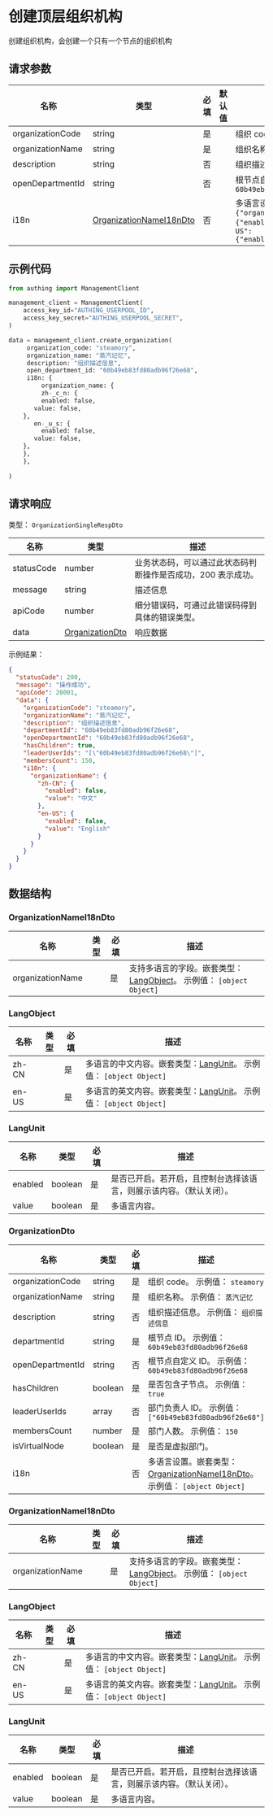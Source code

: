 # 创建顶层组织机构

<!--
  警告⚠️：
  不要直接修改该文档，
  https://github.com/Authing/authing-docs-factory
  使用该项目进行生成
-->

<LastUpdated />

创建组织机构，会创建一个只有一个节点的组织机构

## 请求参数

| 名称 | 类型 | 必填 | 默认值 | 描述 |
| ---- | ---- | ---- | ---- | ---- |
| organizationCode | string | 是 |  | 组织 code。 示例值： `steamory` |
| organizationName | string | 是 |  | 组织名称。 示例值： `蒸汽记忆` |
| description | string | 否 |  | 组织描述信息。 示例值： `组织描述信息` |
| openDepartmentId | string | 否 |  | 根节点自定义 ID。 示例值： `60b49eb83fd80adb96f26e68` |
| i18n | <a href="#OrganizationNameI18nDto">OrganizationNameI18nDto</a> | 否 |  | 多语言设置。 示例值： `{"organizationName":{"zh-CN":{"enabled":false,"value":"中文"},"en-US":{"enabled":false,"value":"English"}}}` |


## 示例代码

```py
from authing import ManagementClient

management_client = ManagementClient(
    access_key_id="AUTHING_USERPOOL_ID",
    access_key_secret="AUTHING_USERPOOL_SECRET",
)

data = management_client.create_organization(
     organization_code: "steamory",
     organization_name: "蒸汽记忆",
     description: "组织描述信息",
     open_department_id: "60b49eb83fd80adb96f26e68",
     i18n: {
         organization_name: {
         zh-_c_n: {
         enabled: false,
       value: false,
    },
       en-_u_s: {
         enabled: false,
       value: false,
    },
    },
    },
  
)
```



## 请求响应

类型： `OrganizationSingleRespDto`

| 名称 | 类型 | 描述 |
| ---- | ---- | ---- |
| statusCode | number | 业务状态码，可以通过此状态码判断操作是否成功，200 表示成功。 |
| message | string | 描述信息 |
| apiCode | number | 细分错误码，可通过此错误码得到具体的错误类型。 |
| data | <a href="#OrganizationDto">OrganizationDto</a> | 响应数据 |



示例结果：

```json
{
  "statusCode": 200,
  "message": "操作成功",
  "apiCode": 20001,
  "data": {
    "organizationCode": "steamory",
    "organizationName": "蒸汽记忆",
    "description": "组织描述信息",
    "departmentId": "60b49eb83fd80adb96f26e68",
    "openDepartmentId": "60b49eb83fd80adb96f26e68",
    "hasChildren": true,
    "leaderUserIds": "[\"60b49eb83fd80adb96f26e68\"]",
    "membersCount": 150,
    "i18n": {
      "organizationName": {
        "zh-CN": {
          "enabled": false,
          "value": "中文"
        },
        "en-US": {
          "enabled": false,
          "value": "English"
        }
      }
    }
  }
}
```

## 数据结构


### <a id="OrganizationNameI18nDto"></a> OrganizationNameI18nDto

| 名称 | 类型 | 必填 | 描述 |
| ---- |  ---- | ---- | ---- |
| organizationName |  | 是 | 支持多语言的字段。嵌套类型：<a href="#LangObject">LangObject</a>。 示例值： `[object Object]`  |


### <a id="LangObject"></a> LangObject

| 名称 | 类型 | 必填 | 描述 |
| ---- |  ---- | ---- | ---- |
| zh-CN |  | 是 | 多语言的中文内容。嵌套类型：<a href="#LangUnit">LangUnit</a>。 示例值： `[object Object]`  |
| en-US |  | 是 | 多语言的英文内容。嵌套类型：<a href="#LangUnit">LangUnit</a>。 示例值： `[object Object]`  |


### <a id="LangUnit"></a> LangUnit

| 名称 | 类型 | 必填 | 描述 |
| ---- |  ---- | ---- | ---- |
| enabled | boolean | 是 | 是否已开启。若开启，且控制台选择该语言，则展示该内容。（默认关闭）。   |
| value | boolean | 是 | 多语言内容。   |


### <a id="OrganizationDto"></a> OrganizationDto

| 名称 | 类型 | 必填 | 描述 |
| ---- |  ---- | ---- | ---- |
| organizationCode | string | 是 | 组织 code。 示例值： `steamory`  |
| organizationName | string | 是 | 组织名称。 示例值： `蒸汽记忆`  |
| description | string | 否 | 组织描述信息。 示例值： `组织描述信息`  |
| departmentId | string | 是 | 根节点 ID。 示例值： `60b49eb83fd80adb96f26e68`  |
| openDepartmentId | string | 否 | 根节点自定义 ID。 示例值： `60b49eb83fd80adb96f26e68`  |
| hasChildren | boolean | 是 | 是否包含子节点。 示例值： `true`  |
| leaderUserIds | array | 否 | 部门负责人 ID。 示例值： `["60b49eb83fd80adb96f26e68"]`  |
| membersCount | number | 是 | 部门人数。 示例值： `150`  |
| isVirtualNode | boolean | 是 | 是否是虚拟部门。   |
| i18n |  | 否 | 多语言设置。嵌套类型：<a href="#OrganizationNameI18nDto">OrganizationNameI18nDto</a>。 示例值： `[object Object]`  |


### <a id="OrganizationNameI18nDto"></a> OrganizationNameI18nDto

| 名称 | 类型 | 必填 | 描述 |
| ---- |  ---- | ---- | ---- |
| organizationName |  | 是 | 支持多语言的字段。嵌套类型：<a href="#LangObject">LangObject</a>。 示例值： `[object Object]`  |


### <a id="LangObject"></a> LangObject

| 名称 | 类型 | 必填 | 描述 |
| ---- |  ---- | ---- | ---- |
| zh-CN |  | 是 | 多语言的中文内容。嵌套类型：<a href="#LangUnit">LangUnit</a>。 示例值： `[object Object]`  |
| en-US |  | 是 | 多语言的英文内容。嵌套类型：<a href="#LangUnit">LangUnit</a>。 示例值： `[object Object]`  |


### <a id="LangUnit"></a> LangUnit

| 名称 | 类型 | 必填 | 描述 |
| ---- |  ---- | ---- | ---- |
| enabled | boolean | 是 | 是否已开启。若开启，且控制台选择该语言，则展示该内容。（默认关闭）。   |
| value | boolean | 是 | 多语言内容。   |


